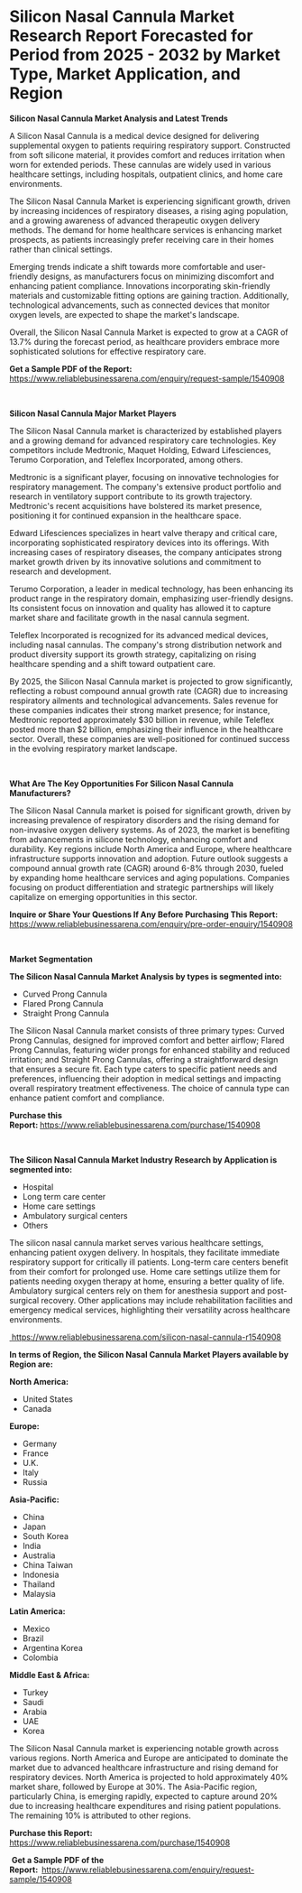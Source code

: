 <p><h1>Silicon Nasal Cannula Market Research Report Forecasted for Period from 2025 -  2032 by Market Type, Market Application, and Region</h1></p><p><strong>Silicon Nasal Cannula Market Analysis and Latest Trends</strong></p>
<p><p>A Silicon Nasal Cannula is a medical device designed for delivering supplemental oxygen to patients requiring respiratory support. Constructed from soft silicone material, it provides comfort and reduces irritation when worn for extended periods. These cannulas are widely used in various healthcare settings, including hospitals, outpatient clinics, and home care environments.</p><p>The Silicon Nasal Cannula Market is experiencing significant growth, driven by increasing incidences of respiratory diseases, a rising aging population, and a growing awareness of advanced therapeutic oxygen delivery methods. The demand for home healthcare services is enhancing market prospects, as patients increasingly prefer receiving care in their homes rather than clinical settings. </p><p>Emerging trends indicate a shift towards more comfortable and user-friendly designs, as manufacturers focus on minimizing discomfort and enhancing patient compliance. Innovations incorporating skin-friendly materials and customizable fitting options are gaining traction. Additionally, technological advancements, such as connected devices that monitor oxygen levels, are expected to shape the market's landscape. </p><p>Overall, the Silicon Nasal Cannula Market is expected to grow at a CAGR of 13.7% during the forecast period, as healthcare providers embrace more sophisticated solutions for effective respiratory care.</p></p>
<p><strong>Get a Sample PDF of the Report:&nbsp;</strong> <a href="https://www.reliablebusinessarena.com/enquiry/request-sample/1540908?utm_campaign=3008&utm_medium=2&utm_source=Github&utm_content=ia&utm_term=13042025&utm_id=silicon-nasal-cannula">https://www.reliablebusinessarena.com/enquiry/request-sample/1540908</a></p>
<p>&nbsp;</p>
<p><strong>Silicon Nasal Cannula Major Market Players</strong></p>
<p><p>The Silicon Nasal Cannula market is characterized by established players and a growing demand for advanced respiratory care technologies. Key competitors include Medtronic, Maquet Holding, Edward Lifesciences, Terumo Corporation, and Teleflex Incorporated, among others.</p><p>Medtronic is a significant player, focusing on innovative technologies for respiratory management. The company's extensive product portfolio and research in ventilatory support contribute to its growth trajectory. Medtronic's recent acquisitions have bolstered its market presence, positioning it for continued expansion in the healthcare space.</p><p>Edward Lifesciences specializes in heart valve therapy and critical care, incorporating sophisticated respiratory devices into its offerings. With increasing cases of respiratory diseases, the company anticipates strong market growth driven by its innovative solutions and commitment to research and development.</p><p>Terumo Corporation, a leader in medical technology, has been enhancing its product range in the respiratory domain, emphasizing user-friendly designs. Its consistent focus on innovation and quality has allowed it to capture market share and facilitate growth in the nasal cannula segment.</p><p>Teleflex Incorporated is recognized for its advanced medical devices, including nasal cannulas. The company's strong distribution network and product diversity support its growth strategy, capitalizing on rising healthcare spending and a shift toward outpatient care.</p><p>By 2025, the Silicon Nasal Cannula market is projected to grow significantly, reflecting a robust compound annual growth rate (CAGR) due to increasing respiratory ailments and technological advancements. Sales revenue for these companies indicates their strong market presence; for instance, Medtronic reported approximately $30 billion in revenue, while Teleflex posted more than $2 billion, emphasizing their influence in the healthcare sector. Overall, these companies are well-positioned for continued success in the evolving respiratory market landscape.</p></p>
<p>&nbsp;</p>
<p><strong>What Are The Key Opportunities For Silicon Nasal Cannula Manufacturers?</strong></p>
<p><p>The Silicon Nasal Cannula market is poised for significant growth, driven by increasing prevalence of respiratory disorders and the rising demand for non-invasive oxygen delivery systems. As of 2023, the market is benefiting from advancements in silicone technology, enhancing comfort and durability. Key regions include North America and Europe, where healthcare infrastructure supports innovation and adoption. Future outlook suggests a compound annual growth rate (CAGR) around 6-8% through 2030, fueled by expanding home healthcare services and aging populations. Companies focusing on product differentiation and strategic partnerships will likely capitalize on emerging opportunities in this sector.</p></p>
<p><strong>Inquire or Share Your Questions If Any Before Purchasing This Report:</strong> <a href="https://www.reliablebusinessarena.com/enquiry/pre-order-enquiry/1540908?utm_campaign=3008&utm_medium=2&utm_source=Github&utm_content=ia&utm_term=13042025&utm_id=silicon-nasal-cannula">https://www.reliablebusinessarena.com/enquiry/pre-order-enquiry/1540908</a></p>
<p>&nbsp;</p>
<p><strong>Market Segmentation</strong></p>
<p><strong>The Silicon Nasal Cannula Market Analysis by types is segmented into:</strong></p>
<p><ul><li>Curved Prong Cannula</li><li>Flared Prong Cannula</li><li>Straight Prong Cannula</li></ul></p>
<p><p>The Silicon Nasal Cannula market consists of three primary types: Curved Prong Cannulas, designed for improved comfort and better airflow; Flared Prong Cannulas, featuring wider prongs for enhanced stability and reduced irritation; and Straight Prong Cannulas, offering a straightforward design that ensures a secure fit. Each type caters to specific patient needs and preferences, influencing their adoption in medical settings and impacting overall respiratory treatment effectiveness. The choice of cannula type can enhance patient comfort and compliance.</p></p>
<p><strong>Purchase this Report:&nbsp;</strong><a href="https://www.reliablebusinessarena.com/purchase/1540908?utm_campaign=3008&utm_medium=2&utm_source=Github&utm_content=ia&utm_term=13042025&utm_id=silicon-nasal-cannula">https://www.reliablebusinessarena.com/purchase/1540908</a></p>
<p>&nbsp;</p>
<p><strong>The Silicon Nasal Cannula Market Industry Research by Application is segmented into:</strong></p>
<p><ul><li>Hospital</li><li>Long term care center</li><li>Home care settings</li><li>Ambulatory surgical centers</li><li>Others</li></ul></p>
<p><p>The silicon nasal cannula market serves various healthcare settings, enhancing patient oxygen delivery. In hospitals, they facilitate immediate respiratory support for critically ill patients. Long-term care centers benefit from their comfort for prolonged use. Home care settings utilize them for patients needing oxygen therapy at home, ensuring a better quality of life. Ambulatory surgical centers rely on them for anesthesia support and post-surgical recovery. Other applications may include rehabilitation facilities and emergency medical services, highlighting their versatility across healthcare environments.</p></p>
<p><a href="https://www.reliablebusinessarena.com/silicon-nasal-cannula-r1540908?utm_campaign=3008&utm_medium=2&utm_source=Github&utm_content=ia&utm_term=13042025&utm_id=silicon-nasal-cannula">&nbsp;https://www.reliablebusinessarena.com/silicon-nasal-cannula-r1540908</a></p>
<p><strong>In terms of Region, the Silicon Nasal Cannula Market Players available by Region are:</strong></p>
<p>
    <p> <strong> North America: </strong>
        <ul>
            <li>United States</li>
            <li>Canada</li>
        </ul>
        </p> 
    <p> <strong> Europe: </strong>
        <ul>
            <li>Germany</li>
            <li>France</li>
            <li>U.K.</li>
            <li>Italy</li>
            <li>Russia</li>
        </ul>
        </p> 
    <p> <strong> Asia-Pacific: </strong>
        <ul>
            <li>China</li>
            <li>Japan</li>
            <li>South Korea</li>
            <li>India</li>
            <li>Australia</li>
            <li>China Taiwan</li>
            <li>Indonesia</li>
            <li>Thailand</li>
            <li>Malaysia</li>
        </ul>
        </p> 
    <p> <strong> Latin America: </strong>
        <ul>
            <li>Mexico</li>
            <li>Brazil</li>
            <li>Argentina Korea</li>
            <li>Colombia</li>
        </ul>
        </p> 
    <p> <strong> Middle East & Africa: </strong>
        <ul>
            <li>Turkey</li>
            <li>Saudi</li>
            <li>Arabia</li>
            <li>UAE</li>
            <li>Korea</li>
        </ul>
    </p>
    </p>
<p><p>The Silicon Nasal Cannula market is experiencing notable growth across various regions. North America and Europe are anticipated to dominate the market due to advanced healthcare infrastructure and rising demand for respiratory devices. North America is projected to hold approximately 40% market share, followed by Europe at 30%. The Asia-Pacific region, particularly China, is emerging rapidly, expected to capture around 20% due to increasing healthcare expenditures and rising patient populations. The remaining 10% is attributed to other regions.</p></p>
<p><strong>Purchase this Report: </strong><a href="https://www.reliablebusinessarena.com/purchase/1540908?utm_campaign=3008&utm_medium=2&utm_source=Github&utm_content=ia&utm_term=13042025&utm_id=silicon-nasal-cannula">https://www.reliablebusinessarena.com/purchase/1540908</a></p>
<p>&nbsp;<strong>Get a Sample PDF of the Report:&nbsp;&nbsp;</strong><a href="https://www.reliablebusinessarena.com/enquiry/request-sample/1540908?utm_campaign=3008&utm_medium=2&utm_source=Github&utm_content=ia&utm_term=13042025&utm_id=silicon-nasal-cannula">https://www.reliablebusinessarena.com/enquiry/request-sample/1540908</a></p>
<p><strong></strong></p>
<p><p></p><p></p><p></p></p>